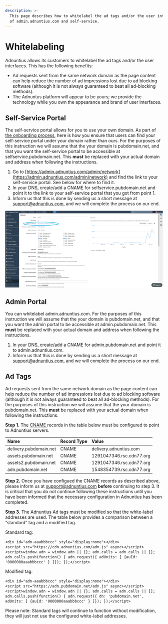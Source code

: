 ```yaml
---
description: >-
  This page describes how to whitelabel the ad tags and/or the user interfaces
  of admin.adnuntius.com and self-service.
---
```


# Whitelabeling

Adnuntius allows its customers to whitelabel the ad tags and/or the user interfaces. This has the following benefits:

* Ad requests sent from the same network domain as the page content can help reduce the number of ad impressions lost due to ad blocking software \(although it is not always guaranteed to beat all ad-blocking methods\).
* The Adnuntus platform will appear to be yours; we provide the technology while you own the appearance and brand of user interfaces. 

## Self-Service Portal

The self-service portal allows for you to use your own domain. As part of [the onboarding process](onboarding-guides/adnuntius-self-service/), here is how you ensure that users can find your self-service portal under your domain rather than ours. For the purposes of this instruction we will assume that the your domain is pubdomain.net, and that you want the self-service portal to be accessible at selfservice.pubdomain.net. This **must** be replaced with your actual domain and address when following the instructions. 

1. Go to [https://admin.adnuntius.com/admin/network](https://admin.adnuntius.com/admin/network) and find the link to your self-service portal. See below for where to find it. 
2. In your DNS, create/add a CNAME for selfservice.pubdomain.net and point it to the link to your self-service portal that you got from point 1. 
3. Inform us that this is done by sending us a short message at support@adnuntius.com, and we will complete the process on our end.

![Where to find the link to your self-service portal.](.gitbook/assets/selfservice-link.png)

## Admin Portal

You can whitelabel admin.adnuntius.com. For the purposes of this instruction we will assume that the your domain is pubdomain.net, and that you want the admin portal to be accessible at admin.pubdomain.net. This **must** be replaced with your actual domain and address when following the instructions. 

1. In your DNS, create/add a CNAME for admin.pubdomain.net and point it to admin.adnuntius.com. 
2. Inform us that this is done by sending us a short message at support@adnuntius.com, and we will complete the process on our end.

## Ad Tags

Ad requests sent from the same network domain as the page content can help reduce the number of ad impressions lost due to ad blocking software \(although it is not always guaranteed to beat all ad-blocking methods\). For the purposes of this instruction we will assume that the your domain is pubdomain.net. This **must** be replaced with your actual domain when following the instructions. 

**Step 1.** The [CNAME ](https://en.wikipedia.org/wiki/CNAME_record)records in the table below must be configured to point to Adnuntius servers.

| Name | Record Type | Value |
| :--- | :--- | :--- |
| delivery.pubdomain.net | CNAME | delivery.adnuntius.com |
| assets.pubdomain.net | CNAME | 1291047346.rsc.cdn77.org |
| assets2.pubdomain.net | CNAME | 1291047346.rsc.cdn77.org |
| adn.pubdomain.net | CNAME | 1548354739.rsc.cdn77.org |

**Step 2.** Once you have configued the CNAME records as described above, please inform us at support@adnuntius.com **before** continuing to step 3. It is critical that you do not continue following these instructions until you have been informed that the necessary configuration in Adnuntius has been completed.

**Step 3**. The Adnuntius Ad tags must be modified so that the white-label addresses are used. The table below provides a comparison between a “standard” tag and a modified tag.

Standard tag:

```text
<div id="adn-aaabbbccc" style="display:none"></div>
<script src="https://cdn.adnuntius.com/adn.js" async></script>
<script>window.adn = window.adn || {}; adn.calls = adn.calls || []; adn.calls.push(function() { adn.request({ adUnits: [ {auId: '0000000aaabbbccc' } ]}); });</script>
```

Modified tag:

```text
<div id="adn-aaabbbccc" style="display:none"></div>
<script src="https://adn.pubdomain.net/adn.js" async></script>
<script>window.adn = window.adn || {}; adn.calls = adn.calls || []; adn.calls.push(function() { adn.request({ dn: 'pubdomain.net', adUnits: [ {auId: '0000000aaabbbccc' } ]}); });</script>
```

Please note: Standard tags will continue to function without modification, they will just not use the configured white-label addresses.

